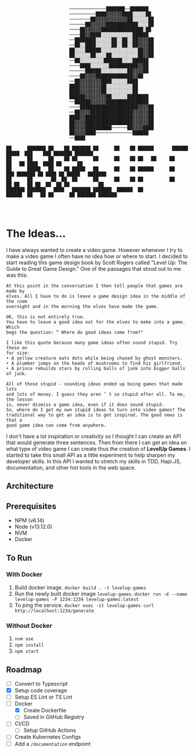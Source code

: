 ```

                        ──────────────███████──███████
                        ──────────████▓▓▓▓▓▓████░░░░░██
                        ────────██▓▓▓▓▓▓▓▓▓▓▓▓██░░░░░░██
                        ──────██▓▓▓▓▓▓████████████░░░░██
                        ────██▓▓▓▓▓▓████████████████░██
                        ────██▓▓████░░░░░░░░░░░░██████
                        ──████████░░░░░░██░░██░░██▓▓▓▓██
                        ──██░░████░░░░░░██░░██░░██▓▓▓▓██
                        ██░░░░██████░░░░░░░░░░░░░░██▓▓██
                        ██░░░░░░██░░░░██░░░░░░░░░░██▓▓██
                        ──██░░░░░░░░░███████░░░░██████
                        ────████░░░░░░░███████████▓▓██
                        ──────██████░░░░░░░░░░██▓▓▓▓██
                        ────██▓▓▓▓██████████████▓▓██
                        ──██▓▓▓▓▓▓▓▓████░░░░░░████
                        ████▓▓▓▓▓▓▓▓██░░░░░░░░░░██
                        ████▓▓▓▓▓▓▓▓██░░░░░░░░░░██
                        ██████▓▓▓▓▓▓▓▓██░░░░░░████████
                        ──██████▓▓▓▓▓▓████████████████
                        ────██████████████████████▓▓▓▓██
                        ──██▓▓▓▓████████████████▓▓▓▓▓▓██
                        ████▓▓██████████████████▓▓▓▓▓▓██
                        ██▓▓▓▓██████████████████▓▓▓▓▓▓██
                        ██▓▓▓▓██████████──────██▓▓▓▓████
                        ██▓▓▓▓████──────────────██████
                        ──████

██      ███████ ██    ██ ███████ ██      ██    ██ ██████       ██████   █████  ███    ███ ███████ ███████ 
██      ██      ██    ██ ██      ██      ██    ██ ██   ██     ██       ██   ██ ████  ████ ██      ██      
██      █████   ██    ██ █████   ██      ██    ██ ██████      ██   ███ ███████ ██ ████ ██ █████   ███████ 
██      ██       ██  ██  ██      ██      ██    ██ ██          ██    ██ ██   ██ ██  ██  ██ ██           ██ 
███████ ███████   ████   ███████ ███████  ██████  ██           ██████  ██   ██ ██      ██ ███████ ███████ 
                                                                                                          
                                                                                                          
```
# The Ideas...
I have always wanted to create a video game.  However whenever I try to make a video game I often have no idea how or where to start. 
I decided to start reading this game design book by Scott Rogers called "Level Up: The Guide to Great Game Design."  One of the passages that stood out to me was this:
```
At this point in the conversation I then tell people that games are made by
elves. All I have to do is leave a game design idea in the middle of the room
overnight and in the morning the elves have made the game.

OK, this is not entirely true.
You have to leave a good idea out for the elves to make into a game. Which
begs the question: “ Where do good ideas come from?"

I like this quote because many game ideas often sound stupid. Try these on
for size:
• A yellow creature eats dots while being chased by ghost monsters.
• A plumber jumps on the heads of mushrooms to find his girlfriend.
• A prince rebuilds stars by rolling balls of junk into bigger balls of junk.

All of those stupid - sounding ideas ended up being games that made lots
and lots of money. I guess they aren ’ t so stupid after all. To me, the lesson
is, never dismiss a game idea, even if it does sound stupid.
So, where do I get my own stupid ideas to turn into video games? The
traditional way to get an idea is to get inspired. The good news is that a
good game idea can come from anywhere.
```
I don't have a lot inspiration or creativity so I thought I can create an API that would generate three sentences. Then from there I can 
get an idea on what type of video game I can create thus the creation of **LevelUp Games**. I started to take this small API as a little 
experiment to help sharpen my developer skills. In this API I wanted to stretch my skills in TDD, Hapi.JS, documentation, and other hot tools
in the web space.

## Architecture

## Prerequisites
- NPM (v6.14)
- Node (v13.12.0)
- NVM
- Docker

## To Run
### With Docker
1. Build docker image.
`docker build . -t levelup-games`
2. Run the newly built docker image `levelup-games`.
`docker run -d --name levelup-games -P 1234:1234 levelup-games:latest`
3. To ping the service.
`docker exec -it levelup-games curl http://localhost:1234/generate`

### Without Docker
1. `nvm use`
2. `npm install`
3. `npm start`


## Roadmap
- [ ] Convert to Typescript
- [X] Setup code coverage
- [ ] Setup ES Lint or TS Lint
- [ ] Docker
    - [X] Create Dockerfile
    - [ ] Saved in GitHub Registry
- [ ] CI/CD
    - [ ] Setup GitHub Actions
- [ ] Create Kubernetes Configs 
- [ ] Add a `/documentation` endpoint     
